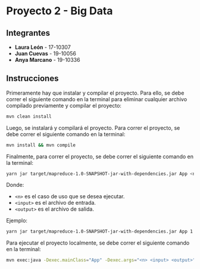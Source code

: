 # Proyecto 2 - Big Data

## Integrantes

- **Laura León** - 17-10307
- **Juan Cuevas** - 19-10056
- **Anya Marcano** - 19-10336

## Instrucciones

Primeramente hay que instalar y compilar el proyecto. Para ello, se debe correr el siguiente comando en la terminal para eliminar cualquier archivo compilado previamente y compilar el proyecto:

```bash
mvn clean install
```

Luego, se instalará y compilará el proyecto. Para correr el proyecto, se debe correr el siguiente comando en la terminal:

```bash
mvn install && mvn compile
```

Finalmente, para correr el proyecto, se debe correr el siguiente comando en la terminal:

```bash
yarn jar target/mapreduce-1.0-SNAPSHOT-jar-with-dependencies.jar App <n> <input> <output>
```

Donde:

- `<n>` es el caso de uso que se desea ejecutar.
- `<input>` es el archivo de entrada.
- `<output>` es el archivo de salida.

Ejemplo:

```bash
yarn jar target/mapreduce-1.0-SNAPSHOT-jar-with-dependencies.jar App 1 tracks/tracks_n_200.csv out/
```

Para ejecutar el proyecto localmente, se debe correr el siguiente comando en la terminal:

```bash
mvn exec:java -Dexec.mainClass="App" -Dexec.args="<n> <input> <output>"
```
